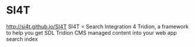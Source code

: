 SI4T
====

http://si4t.github.io/SI4T 
SI4T = Search Integration 4 Tridion, a framework to help you get SDL Tridion CMS managed content into your web app search index
